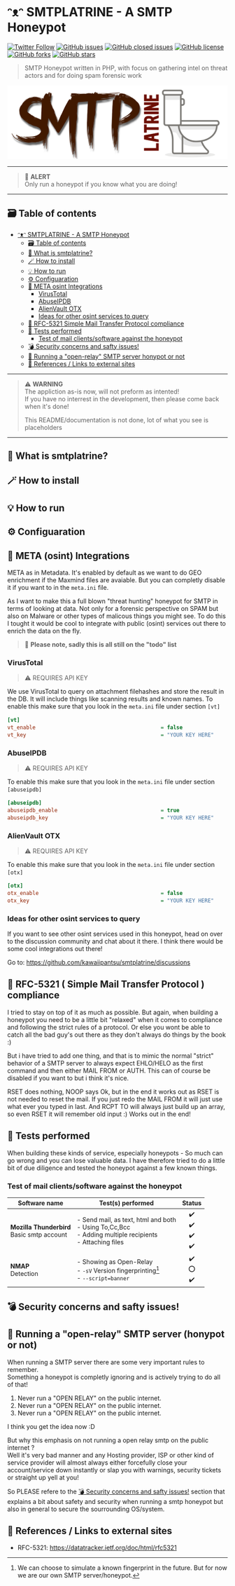 # ᵔᴥᵔ SMTPLATRINE - A SMTP Honeypot

[![Twitter Follow](https://img.shields.io/twitter/follow/davidbl.svg?style=social&label=Follow)](https://twitter.com/davidbl) [![GitHub issues](https://img.shields.io/github/issues/kawaiipantsu/smtplatrine.svg)](https://github.com/kawaiipantsu/smtplatrine/issues) [![GitHub closed issues](https://img.shields.io/github/issues-closed/kawaiipantsu/smtplatrine.svg)](https://github.com/kawaiipantsu/smtplatrine/issues) [![GitHub license](https://img.shields.io/github/license/kawaiipantsu/smtplatrine.svg)](https://github.com/kawaiipantsu/smtplatrine/blob/master/LICENSE) [![GitHub forks](https://img.shields.io/github/forks/kawaiipantsu/smtplatrine.svg)](https://github.com/kawaiipantsu/smtplatrine/network) [![GitHub stars](https://img.shields.io/github/stars/kawaiipantsu/smtplatrine.svg)](https://github.com/kawaiipantsu/smtplatrine/stargazers)
> SMTP Honeypot written in PHP, with focus on gathering intel on threat actors and for doing spam forensic work

![smtplatrine](www/assets/images/smtplatrine_cover.png)

---

> 🚨 **ALERT**  
> Only run a honeypot if you know what you are doing!

---

## 🗃️ Table of contents
<!-- TOC updateonsave:false -->

- [ᵔᴥᵔ SMTPLATRINE - A SMTP Honeypot](#%E1%B5%94%E1%B4%A5%E1%B5%94-smtplatrine---a-smtp-honeypot)
    - [🗃️ Table of contents](#-table-of-contents)
    - [📧 What is smtplatrine?](#-what-is-smtplatrine)
    - [🪄 How to install](#-how-to-install)
    - [💡 How to run](#-how-to-run)
    - [⚙️ Configuaration](#-configuaration)
    - [🫶 META osint Integrations](#-meta-osint-integrations)
        - [VirusTotal](#virustotal)
        - [AbuseIPDB](#abuseipdb)
        - [AlienVault OTX](#alienvault-otx)
        - [Ideas for other osint services to query](#ideas-for-other-osint-services-to-query)
    - [📐 RFC-5321  Simple Mail Transfer Protocol  compliance](#-rfc-5321--simple-mail-transfer-protocol--compliance)
    - [🎱 Tests performed](#-tests-performed)
        - [Test of mail clients/software against the honeypot](#test-of-mail-clientssoftware-against-the-honeypot)
    - [💣 Security concerns and safty issues!](#-security-concerns-and-safty-issues)
    - [😬 Running a "open-relay" SMTP server honypot or not](#-running-a-open-relay-smtp-server-honypot-or-not)
    - [📑 References / Links to external sites](#-references--links-to-external-sites)

<!-- /TOC -->

---

> ⚠️ **WARNING**  
> The appliction as-is now, will not preform as intented!  
> If you have no interrest in the development, then please come back when it's done!
> 
> This README/documentation is not done, lot of what you see is placeholders

---

## 📧 What is smtplatrine?

## 🪄 How to install

## 💡 How to run

## ⚙️ Configuaration

## 🫶 META (osint) Integrations

META as in Metadata. It's enabled by default as we want to do GEO enrichment if the Maxmind files are avaiable. But you can completly disable it if you want to in the `meta.ini` file.

As I want to make this a full blown "threat hunting" honeypot for SMTP in terms of looking at data. Not only for a forensic perspective on SPAM but also on Malware or other types of malicous things you might see. To do this I tought it would be cool to integrate with public (osint) services out there to enrich the data on the fly.


> 🚩 **Please note, sadly this is all still on the "todo" list**

### VirusTotal

> ⚠️ REQUIRES API KEY

We use VirusTotal to query on attachment filehashes and store the result in the DB. It will include things like scanning results and known names. To enable this make sure that you look in the `meta.ini` file under section `[vt]`

```ini
[vt]
vt_enable                                        = false
vt_key                                           = "YOUR KEY HERE"
```

### AbuseIPDB

> ⚠️ REQUIRES API KEY

To enable this make sure that you look in the `meta.ini` file under section `[abuseipdb]`

```ini
[abuseipdb]
abuseipdb_enable                                 = true
abuseipdb_key                                    = "YOUR KEY HERE"
```

### AlienVault OTX

> ⚠️ REQUIRES API KEY

To enable this make sure that you look in the `meta.ini` file under section `[otx]`

```ini
[otx]
otx_enable                                       = false
otx_key                                          = "YOUR KEY HERE"
```
### Ideas for other osint services to query

If you want to see other osint services used in this honeypot, head on over to the discussion community and chat about it there. I think there would be some cool integrations out there! 

Go to: https://github.com/kawaiipantsu/smtplatrine/discussions

## 📐 RFC-5321 ( Simple Mail Transfer Protocol ) compliance

I tried to stay on top of it as much as possible. But again, when building a honeypot you need to be a little bit "relaxed" when it comes to compliance and following the strict rules of a protocol. Or else you wont be able to catch all the bad guy's out there as they don't always do things by the book :)

But i have tried to add one thing, and that is to mimic the normal "strict" behavior of a SMTP server to always expect EHLO/HELO as the first command and then either MAIL FROM or AUTH. This can of course be disabled if you want to but i think it's nice.

RSET does nothing, NOOP says Ok, but in the end it works out as RSET is not needed to reset the mail. If you just redo the MAIL FROM it will just use what ever you typed in last. And RCPT TO will always just build up an array, so even RSET it will remember old input :) Works out in the end!

## 🎱 Tests performed

When building these kinds of service, especially honeypots - So much can go wrong and you can lose valuable data. I have therefore tried to do a little bit of due diligence and tested the honeypot against a few known things.

### Test of mail clients/software against the honeypot

| Software name | Test(s) performed | Status |
|---|---|:---:|
| **Mozilla Thunderbird**<br>Basic smtp account | - Send mail, as text, html and both<br>- Using To,Cc,Bcc<br>- Adding multiple recipients<br>- Attaching files  | ✔️<br>✔️<br>✔️<br>✔️ |
| **NMAP**<br>Detection | - Showing as Open-Relay<br>- `-sV` Version fingerprinting[^1]<br>- `--script=banner` | ✔️<br>⭕<br>✔️ | 

[^1]: We can choose to simulate a known fingerprint in the future. But for now we are our own SMTP server/honeypot.

<!--- 
Status icons
❌ = Not working
⭕ = Problems but not critical
❔ = Not fully tested
✔️ = Working!

Others
💯 🚩 🙈 🙉 🙊
💕 👺 👹 ☠️ 😈
🫶 🙏
--->

## 💣 Security concerns and safty issues!

## 😬 Running a "open-relay" SMTP server (honypot or not)

When running a SMTP server there are some very important rules to remember.  
Something a honeypot is completly ignoring and is actively trying to do all of that!

1) Never run a "OPEN RELAY" on the public internet.
2) Never run a "OPEN RELAY" on the public internet.
3) Never run a "OPEN RELAY" on the public internet.

I think you get the idea now :D

But why this emphasis on not running a open relay smtp on the public internet ?  
Well it's very bad manner and any Hosting provider, ISP or other kind of service provider will almost always either forcefully close your account/service down instantly or slap you with warnings, security tickets or straight up yell at you!

So PLEASE refere to the [💣 Security concerns and safty issues!](#-security-concerns-and-safty-issues) section that explains a bit about safety and security when running a smtp honeypot but also in general to secure the sourrounding OS/system.

## 📑 References / Links to external sites

- RFC-5321: https://datatracker.ietf.org/doc/html/rfc5321
